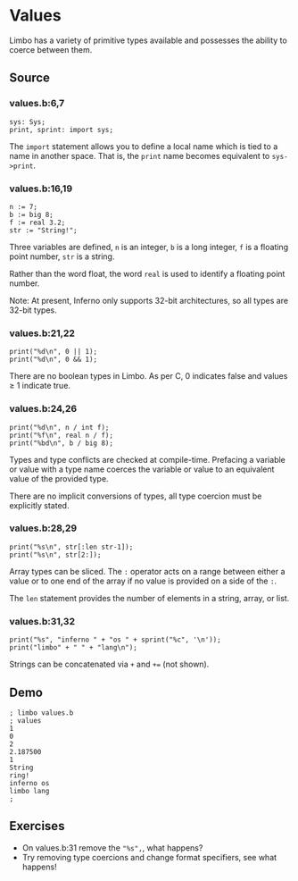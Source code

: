 # Values

Limbo has a variety of primitive types available and possesses the ability to coerce between them. 

## Source

### values.b:6,7

	sys: Sys;
	print, sprint: import sys;

The `import` statement allows you to define a local name which is tied to a name in another space. That is, the `print` name becomes equivalent to `sys->print`. 

### values.b:16,19

	n := 7;
	b := big 8;
	f := real 3.2;
	str := "String!";

Three variables are defined, `n` is an integer, `b` is a long integer, `f` is a floating point number, `str` is a string. 

Rather than the word float, the word `real` is used to identify a floating point number.

Note: At present, Inferno only supports 32-bit architectures, so all types are 32-bit types. 

### values.b:21,22

	print("%d\n", 0 || 1);
	print("%d\n", 0 && 1);

There are no boolean types in Limbo. As per C, 0 indicates false and values ≥ 1 indicate true. 

### values.b:24,26

	print("%d\n", n / int f);
	print("%f\n", real n / f);
	print("%bd\n", b / big 8);

Types and type conflicts are checked at compile-time. Prefacing a variable or value with a type name coerces the variable or value to an equivalent value of the provided type. 

There are no implicit conversions of types, all type coercion must be explicitly stated. 

### values.b:28,29

	print("%s\n", str[:len str-1]);
	print("%s\n", str[2:]);

Array types can be sliced. The `:` operator acts on a range between either a value or to one end of the array if no value is provided on a side of the `:`. 

The `len` statement provides the number of elements in a string, array, or list. 

### values.b:31,32

	print("%s", "inferno " + "os " + sprint("%c", '\n'));
	print("limbo" + " " + "lang\n");

Strings can be concatenated via `+` and `+=` (not shown). 

## Demo

	; limbo values.b
	; values
	1
	0
	2
	2.187500
	1
	String
	ring!
	inferno os 
	limbo lang
	; 

## Exercises

- On values.b:31 remove the  `"%s",`, what happens?
- Try removing type coercions and change format specifiers, see what happens!
